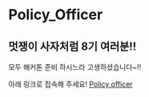 # Policy_Officer

## 멋쟁이 사자처럼 8기 여러분!!

모두 해커톤 준비 하시느라 고생하셨습니다~!!

아래 링크로 접속해 주세요!
[Policy officer](http://115.85.181.73:8000/)


